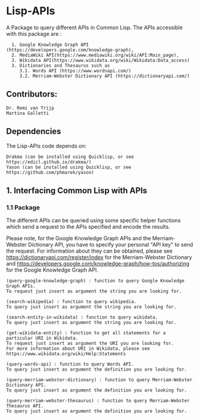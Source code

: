 # Lisp-APIs

A Package to query different APIs in Common Lisp. The APIs accessible with this package are : 

      1. Google Knowledge Graph API (https://developers.google.com/knowledge-graph), 
      2. MediaWiki API(https://www.mediawiki.org/wiki/API:Main_page), 
      3. Wikidata API(https://www.wikidata.org/wiki/Wikidata:Data_access)
      3. Dictionaries and Thesaurus such as 
         3.1. Words API (https://www.wordsapi.com/)
         3.2. Merriam-Webster Dictionary API (https://dictionaryapi.com/)

## Contributors:

    Dr. Remi van Trijp
    Martina Galletti
    
## Dependencies

The Lisp-APIs code depends on:

    Drakma (can be installed using Quicklisp, or see https://edicl.github.io/drakma/)
    Yason (can be installed using Quicklisp, or see https://github.com/phmarek/yason)

## 1. Interfacing Common Lisp with APIs

### 1.1 Package

The different APIs can be queried using some specific helper functions which send a request to the APIs specified and encode the results. 

Please note, for the Google Knowledge Graph APIs and the Merriam-Webster Dictionary API, you have to specify your personal "API key" to send the request. For information about they can be obtained, please see https://dictionaryapi.com/register/index for the Merriam-Webster Dictionary and https://developers.google.com/knowledge-graph/how-tos/authorizing for the Google Knowledge Graph API. 

    (query-google-knowledge-graph) : function to query Google Knowledge Graph APIs. 
    To request just insert as argument the string you are looking for.
    
    (search-wikipedia) : function to query wikipedia. 
    To query just insert as argument the string you are looking for. 
    
    (search-entity-in-wikidata) : function to query wikidata. 
    To query just insert as argument the string you are looking for. 
    
    (get-wikidata-entity) : function to get all statements for a particular URI in Wikidata. 
    To request just insert as argument the URI you are looking for. 
    For more information about URI in Wikidata, please see https://www.wikidata.org/wiki/Help:Statements 
    
    (query-words-api) : function to query Words API. 
    To query just insert as argument the definition you are looking for. 
    
    (query-merriam-webster-dictionary) : function to query Merriam-Webster Dictionary API. 
    To query just insert as argument the definition you are looking for. 
    
    (query-merriam-webster-thesaurus) : function to query Merriam-Webster Thesaurus API. 
    To query just insert as argument the definition you are looking for. 
    




